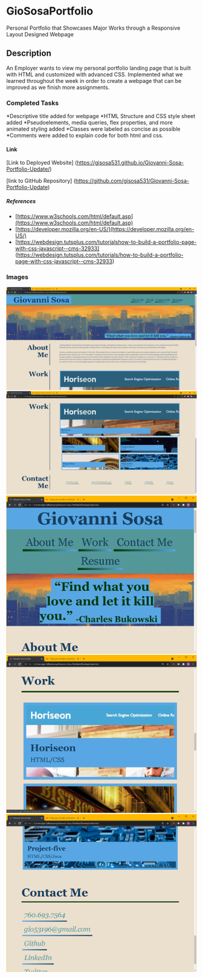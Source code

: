 # GioSosaPortfolio
Personal Portfolio that Showcases Major Works through a Responsive Layout Designed Webpage

## Description
An Employer wants to view my personal portfolio landing page that is built with HTML and customized with advanced CSS. Implemented what we learned  throughout the week in order to create a webpage that can be improved as we finish more assignments.

### Completed Tasks
*Descriptive title added for webpage
*HTML Structure and CSS style sheet added
*Pseudoelements, media queries, flex properties, and more animated styling added
*Classes were labeled as concise as possible
*Comments were added to explain code for both html and css.

#### Link
[Link to Deployed Website] (https://gisosa531.github.io/Giovanni-Sosa-Portfolio-Update/)

[link to GitHub Repository] (https://github.com/gisosa531/Giovanni-Sosa-Portfolio-Update)


##### References
* [https://www.w3schools.com/html/default.asp](https://www.w3schools.com/html/default.asp)
* [https://developer.mozilla.org/en-US/](https://developer.mozilla.org/en-US/)
* [https://webdesign.tutsplus.com/tutorialshow-to-build-a-portfolio-page-with-css-javascript--cms-32933] (https://webdesign.tutsplus.com/tutorials/how-to-build-a-portfolio-page-with-css-javascript--cms-32933)

### Images
<img src="./Develop/assets/images/Screenshot-1.png" alt="Screenshot of Webpage">
<img src="./Develop/assets/images/Screenshot-2.png" alt="Screenshot of Webpage">
<img src="./Develop/assets/images/ShorterShot.png" alt="Screenshot of Webpage">
<img src="./Develop/assets/images/ShorterShot-2.png" alt="Screenshot of Webpage">
<img src="./Develop/assets/images/ShorterShot-3.png" alt="Screenshot of Webpage">